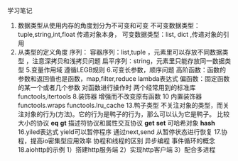 学习笔记


1. 数据类型从使用内存的角度划分为不可变和可变
   不可变数据类型： tuple,string,int,float 传递对象本身， 
   可变数据类型：list, dict ,传递对象的引用
2. 从类型的定义角度
   序列： 容器序列：list,tuple ，元素里可以存放不同数据类型 ，注意深拷贝和浅拷贝问题
         扁平序列：string，元素里只能存放同一数据类型
5.变量作用域 遵循LEGB规则
6.可变长参数，顺序问题
   高阶函数：函数的参数和返回值也是函数，map,filter,reduce
   lambda表达式
   偏函数：固定函数的某一个或者几个参数
   对函数进行操作时 两个经常用到的标准库 functools,itertools
 8.装饰器 增强而不改变原有函数
 10 内置装饰器  functools.wraps  functools.lru_cache
 13.鸭子类型 不关注对象的类型，而关注对象的行为(方法)。它的行为是鸭子的行为，那么可以认为它是鸭子。
     比较大小的协议  __eq__   __gt__
     描述符协议和属性交互协议  __get__  __set__
     可哈希对象 __hash__
 16.yiled表达式  yield可以暂停程序 通过next,send 从暂停状态进行恢复
 17.协程，提高io密集型应用效率
     协程和线程的区别
     异步编程  事件循环的概念
 18.aiohttp的示例
      1）搭建http服务端
      2）实现http客户端
      3）配合多进程